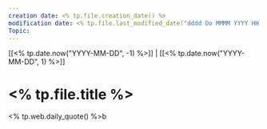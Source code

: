 ```yaml
---
creation date: <% tp.file.creation_date() %>
modification date: <% tp.file.last_modified_date("dddd Do MMMM YYYY HH:mm:ss") %>
Topic:
---
```



[[<% tp.date.now("YYYY-MM-DD", -1) %>]] | [[<% tp.date.now("YYYY-MM-DD", 1) %>]]

# <% tp.file.title %>

<% tp.web.daily_quote() %>b


